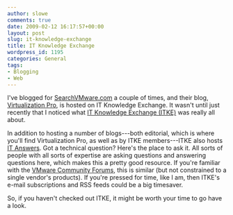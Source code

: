 ```yaml
---
author: slowe
comments: true
date: 2009-02-12 16:17:57+00:00
layout: post
slug: it-knowledge-exchange
title: IT Knowledge Exchange
wordpress_id: 1195
categories: General
tags:
- Blogging
- Web
---
```


I've blogged for [SearchVMware.com](http://searchvmware.techtarget.com/) a couple of times, and their blog, [Virtualization Pro](http://itknowledgeexchange.techtarget.com/virtualization-pro/), is hosted on IT Knowledge Exchange. It wasn't until just recently that I noticed what [IT Knowledge Exchange (ITKE)](http://itknowledgeexchange.techtarget.com/) was really all about.

In addition to hosting a number of blogs---both editorial, which is where you'll find Virtualization Pro, as well as by ITKE members---ITKE also hosts [IT Answers](http://itknowledgeexchange.techtarget.com/itanswers/). Got a technical question? Here's the place to ask it. All sorts of people with all sorts of expertise are asking questions and answering questions here, which makes this a pretty good resource. If you're familiar with the [VMware Community Forums](http://communities.vmware.com/index.jspa), this is similar (but not constrained to a single vendor's products). If you're pressed for time, like I am, then ITKE's e-mail subscriptions and RSS feeds could be a big timesaver.

So, if you haven't checked out ITKE, it might be worth your time to go have a look.
